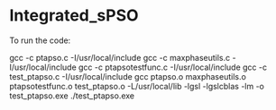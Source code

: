 # Integrated_sPSO


To run the code: 

gcc -c ptapso.c -I/usr/local/include
gcc -c maxphaseutils.c -I/usr/local/include
gcc -c ptapsotestfunc.c -I/usr/local/include
gcc -c test_ptapso.c -I/usr/local/include
gcc ptapso.o maxphaseutils.o ptapsotestfunc.o test_ptapso.o -L/usr/local/lib -lgsl -lgslcblas -lm -o test_ptapso.exe
./test_ptapso.exe
